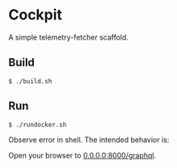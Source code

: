 # Cockpit

A simple telemetry-fetcher scaffold.

## Build

```shell
$ ./build.sh
```

## Run

```shell
$ ./rundocker.sh
```

Observe error in shell. The intended behavior is:

Open your browser to [0.0.0.0:8000/graphql](http://0.0.0.0:8000/graphql).
